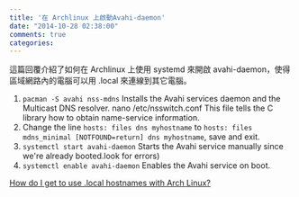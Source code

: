 ```yaml
---
title: '在 Archlinux 上啟動Avahi-daemon'
date: "2014-10-28 02:38:00"
comments: true
categories: 
---
```

這篇回覆介紹了如何在 Archlinux 上使用 systemd 來開啟 avahi-daemon，使得區域網路內的電腦可以用 .local 來連線到其它電腦。

1. `pacman -S avahi nss-mdns` Installs the Avahi services daemon and the Multicast DNS resolver.
nano /etc/nsswitch.conf This file tells the C library how to obtain name-service information.
2. Change the line `hosts: files dns myhostname` to `hosts: files mdns_minimal [NOTFOUND=return] dns myhostname`, save and exit.
3. `systemctl start avahi-daemon` Starts the Avahi service manually since we're already booted.look for errors)
4. `systemctl enable avahi-daemon` Enables the Avahi service on boot.

[How do I get to use .local hostnames with Arch Linux?](http://unix.stackexchange.com/a/146025/89399)